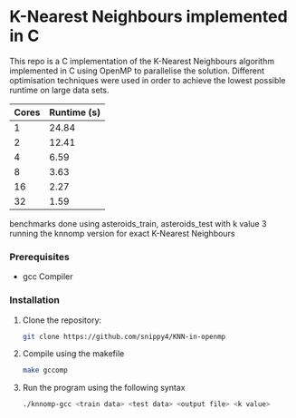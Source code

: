 # K-Nearest Neighbours implemented in C

This repo is a C implementation of the K-Nearest Neighbours algorithm implemented in C using OpenMP to parallelise the solution.
Different optimisation techniques were used in order to achieve the lowest possible runtime on large data sets.

| Cores   | Runtime (s) |
| -------- | ------- |
| 1 | 24.84   |
| 2 | 12.41 |
| 4    | 6.59    |
| 8    | 3.63    |
| 16    | 2.27    |
| 32    |  1.59   |

benchmarks done using asteroids_train, asteroids_test with k value 3 running the knnomp version for exact K-Nearest Neighbours

### Prerequisites
- gcc Compiler

### Installation
1. Clone the repository:
   ```bash
   git clone https://github.com/snippy4/KNN-in-openmp
   ```
2. Compile using the makefile
   ```bash
   make gccomp
   ```
3. Run the program using the following syntax
   ```bash
   ./knnomp-gcc <train data> <test data> <output file> <k value>
   ```
